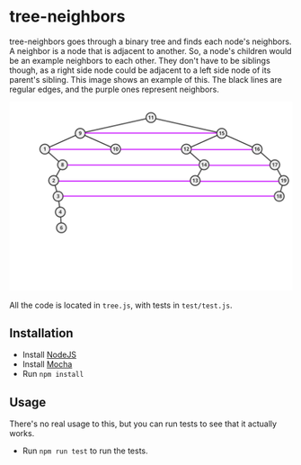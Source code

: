 # tree-neighbors

tree-neighbors goes through a binary tree and finds each node's neighbors. A neighbor is a node that is adjacent to another. So, a node's children would be an example neighbors to each other. They don't have to be siblings though, as a right side node could be adjacent to a left side node of its parent's sibling. This image shows an example of this. The black lines are regular edges, and the purple ones represent neighbors.

![Image of tree](./tree.svg)

All the code is located in `tree.js`, with tests in `test/test.js`.

## Installation

 - Install [NodeJS](https://nodejs.org)
 - Install [Mocha](https://mochajs.org)
 - Run `npm install`

## Usage

There's no real usage to this, but you can run tests to see that it actually works.

 - Run `npm run test` to run the tests.